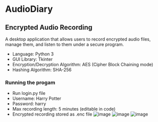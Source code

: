 # AudioDiary
## Encrypted Audio Recording
A desktop application that allows users to record encrypted audio files, manage them, and listen to them under a secure program.
- Language: Python 3
- GUI Library: Tkinter
- Encryption/Decryption Algorithm: AES (Cipher Block Chaining mode)
- Hashing Algorithm: SHA-256
### Running the progam
- Run login.py file
- Username: Harry Potter
- Password: harry
- Max recording length: 5 minutes (editable in code)
- Encrypted recording stored as .enc file
![image](https://user-images.githubusercontent.com/35191030/73076000-0625ef80-3edf-11ea-9e3c-9546c2fb20d3.png)
![image](https://user-images.githubusercontent.com/35191030/73075900-cd861600-3ede-11ea-898f-5cb35cf9c641.png)
![image](https://user-images.githubusercontent.com/35191030/73075943-e5f63080-3ede-11ea-95a5-f80f0383f538.png)
